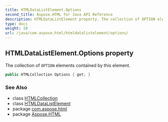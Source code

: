 ```yaml
---
title: HTMLDataListElement.Options
second_title: Aspose.HTML for Java API Reference
description: HTMLDataListElement property. The collection of OPTION elements contained by this element
type: docs
weight: 10
url: /java/com.aspose.html/htmldatalistelement/options/
---
```

## HTMLDataListElement.Options property

The collection of `OPTION` elements contained by this element.

```java
public HTMLCollection Options { get; }
```

### See Also

* class [HTMLCollection](../../../com.aspose.html.collections/htmlcollection/)
* class [HTMLDataListElement](../)
* package [com.aspose.html](../../../com.aspose.html/)
* package [Aspose.HTML](../../../)
